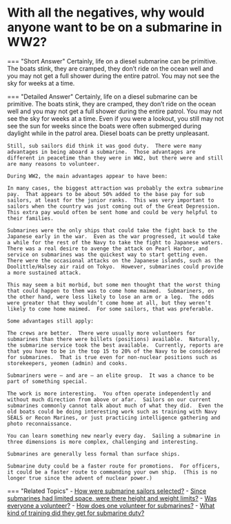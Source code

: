 # With all the negatives, why would anyone want to be on a submarine in WW2?


=== "Short Answer"
    Certainly, life on a diesel submarine can be primitive. The boats stink, they are cramped, they don’t ride on the ocean well and you may not get a full shower during the entire patrol. You may not see the sky for weeks at a time.

=== "Detailed Answer"
    Certainly, life on a diesel submarine can be primitive.  The boats stink, they are cramped, they don’t ride on the ocean well and you may not get a full shower during the entire patrol.  You may not see the sky for weeks at a time.  Even if you were a lookout, you still may not see the sun for weeks since the boats were often submerged during daylight while in the patrol area.  Diesel boats can be pretty unpleasant.

    Still, sub sailors did think it was good duty.  There were many advantages in being aboard a submarine.  Those advantages are different in peacetime than they were in WW2, but there were and still are many reasons to volunteer.

    During WW2, the main advantages appear to have been:

    In many cases, the biggest attraction was probably the extra submarine pay.  That appears to be about 50% added to the base pay for sub sailors, at least for the junior ranks.  This was very important to sailors when the country was just coming out of the Great Depression.  This extra pay would often be sent home and could be very helpful to their families.

    Submarines were the only ships that could take the fight back to the Japanese early in the war.  Even as the war progressed, it would take a while for the rest of the Navy to take the fight to Japanese waters.  There was a real desire to avenge the attack on Pearl Harbor, and service on submarines was the quickest way to start getting even.  There were the occasional attacks on the Japanese islands, such as the Doolittle/Halsey air raid on Tokyo.  However, submarines could provide a more sustained attack.

    This may seem a bit morbid, but some men thought that the worst thing that could happen to them was to come home maimed.  Submariners, on the other hand, were less likely to lose an arm or a leg.  The odds were greater that they wouldn’t come home at all, but they weren’t likely to come home maimed.  For some sailors, that was preferable.

    Some advantages still apply:

    The crews are better.  There were usually more volunteers for submarines than there were billets (positions) available.  Naturally, the submarine service took the best available.  Currently, reports are that you have to be in the top 15 to 20% of the Navy to be considered for submarines.  That is true even for non-nuclear positions such as storekeepers, yeomen (admin) and cooks.

    Submariners were – and are – an elite group.  It was a chance to be part of something special.

    The work is more interesting.  You often operate independently and without much direction from above or afar.  Sailors on our current submarines commonly cannot talk about much of what they did.  Even the old boats could be doing interesting work such as training with Navy SEALS or Recon Marines, or just practicing intelligence gathering and photo reconnaissance.

    You can learn something new nearly every day.  Sailing a submarine in three dimensions is more complex, challenging and interesting.

    Submarines are generally less formal than surface ships.

    Submarine duty could be a faster route for promotions.  For officers, it could be a faster route to commanding your own ship.  (This is no longer true since the advent of nuclear power.)

=== "Related Topics"
    - [How were submarine sailors selected?](./how-were-submarine-sailors-selected.md)
    - [Since submarines had limited space, were there height and weight limits?](./since-submarines-had-limited-space-were-there-height-and-weight-limits.md)
    - [Was everyone a volunteer?](./was-everyone-a-volunteer.md)
    - [How does one volunteer for submarines?](./how-does-one-volunteer-for-submarines.md)
    - [What kind of training did they get for submarine duty?](./what-kind-of-training-did-they-get-for-submarine-duty.md)
